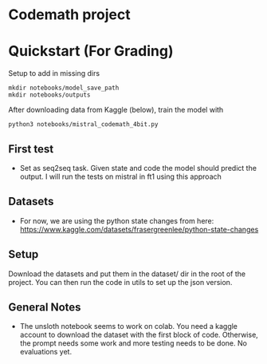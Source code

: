 # Codemath project

# Quickstart (For Grading)

Setup to add in missing dirs
```
mkdir notebooks/model_save_path
mkdir notebooks/outputs
```

After downloading data from Kaggle (below), train the model with

```
python3 notebooks/mistral_codemath_4bit.py
```

## First test

-   Set as seq2seq task. Given state and code the model should predict the output. I will run the tests on mistral in ft1 using this approach

## Datasets

-   For now, we are using the python state changes from here: https://www.kaggle.com/datasets/frasergreenlee/python-state-changes

## Setup

Download the datasets and put them in the dataset/ dir in the root of the project. You can then run the code in utils to set up the json version.

## General Notes

-   The unsloth notebook seems to work on colab. You need a kaggle account to download the dataset with the first block of code. Otherwise, the prompt needs some work and more testing needs to be done. No evaluations yet.

